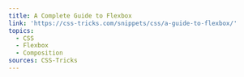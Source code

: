 ```yaml
---
title: A Complete Guide to Flexbox
link: 'https://css-tricks.com/snippets/css/a-guide-to-flexbox/'
topics:
  - CSS
  - Flexbox
  - Composition
sources: CSS-Tricks
---
```


